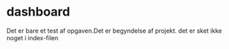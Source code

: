 # dashboard
Det er bare et test af opgaven.Det er begyndelse af projekt. det er sket ikke noget i index-filen 
